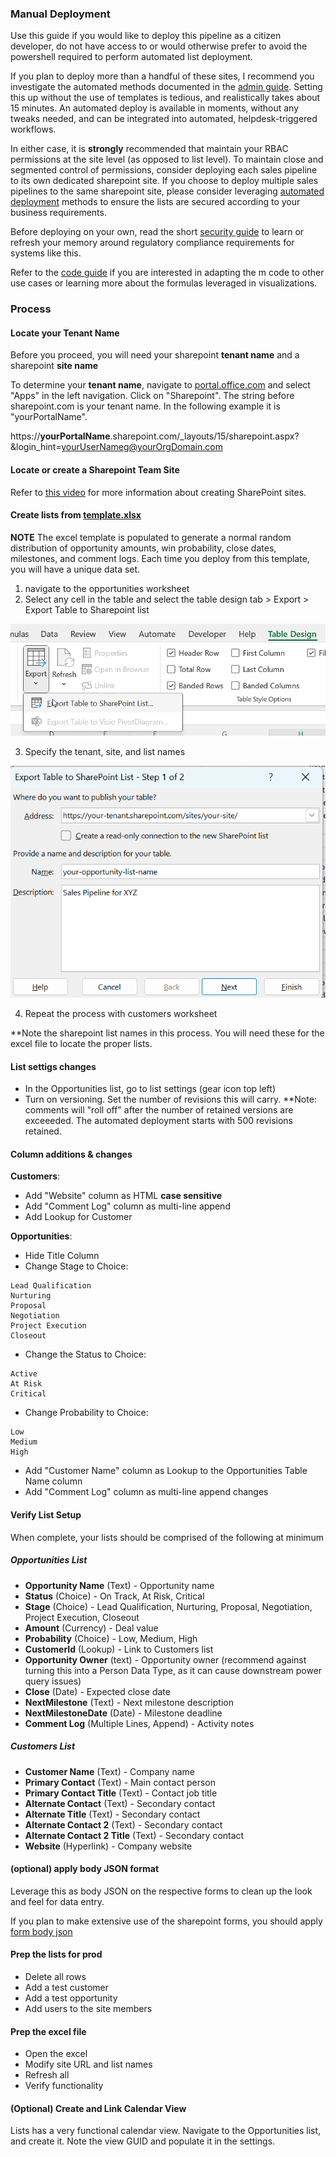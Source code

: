### Manual Deployment
Use this guide if you would like to deploy this pipeline as a citizen developer, do not have access to or would otherwise prefer to avoid the powershell required to perform automated list deployment.

If you plan to deploy more than a handful of these sites, I recommend you investigate the automated methods documented in the [admin guide](./admin-guide.md).  Setting this up without the use of templates is tedious, and realistically takes about 15 minutes.  An automated deploy is available in moments, without any tweaks needed, and can be integrated into automated, helpdesk-triggered workflows.

In either case, it is **strongly** recommended that maintain your RBAC permissions at the site level (as opposed to list level). To maintain close and segmented control of permissions, consider deploying each sales pipeline to its own dedicated sharepoint site.  If you choose to deploy multiple sales pipelines to the same sharepoint site, please consider leveraging [automated deployment](./admin-guide.md) methods to ensure the lists are secured according to your business requirements.

Before deploying on your own, read the short [security guide](security.md) to learn or refresh your memory around regulatory compliance requirements for systems like this.

Refer to the [code guide](./code-guide.md) if you are interested in adapting the m code to other use cases or learning more about the formulas leveraged in visualizations.

### Process

#### Locate your Tenant Name

Before you proceed, you will need your sharepoint **tenant name** and a sharepoint **site name**

To determine your **tenant name**, navigate to <a href="https://portal.office.com" target="_blank">portal.office.com</a> and select "Apps" in the left navigation.  Click on "Sharepoint".  The string before sharepoint.com is your tenant name.  In the following example it is "yourPortalName".

https://**yourPortalName**.sharepoint.com/_layouts/15/sharepoint.aspx?&login_hint=yourUserNameg@yourOrgDomain.com

#### Locate or create a Sharepoint Team Site 

Refer to [this video](https://www.youtube.com/embed/HQw5nRwAJFc?si=lQHoK6gRMOGDAvXW) for more information about creating SharePoint sites.

#### Create lists from [template.xlsx](../templates/template.xlsx)

**NOTE** The excel template is populated to generate a normal random distribution of opportunity amounts, win probability, close dates, milestones, and comment logs.  Each time you deploy from this template, you will have a unique data set.

1. navigate to the opportunities worksheet
2. Select any cell in the table and select the table design tab > Export > Export Table to Sharepoint list

![Export Table](./images/export.png)

3. Specify the tenant, site, and list names

![List Specification](./images/listspec.png)

4. Repeat the process with customers worksheet

**Note the sharepoint list names in this process.  You will need these for the excel file to locate the proper lists.




#### List settigs changes

- In the Opportunities list, go to list settings (gear icon top left)
- Turn on versioning.  Set the number of revisions this will carry.  **Note: comments will "roll off" after the number of retained versions are exceeeded.  The automated deployment starts with 500 revisions retained.

#### Column additions & changes

**Customers**:
- Add "Website" column as HTML **case sensitive**
- Add "Comment Log" column as multi-line append
- Add Lookup for Customer

**Opportunities**:
- Hide Title Column
- Change Stage to Choice:
```
Lead Qualification
Nurturing
Proposal
Negotiation
Project Execution
Closeout
```
- Change the Status to Choice:
```
Active
At Risk
Critical
```
- Change Probability to Choice:
```
Low
Medium
High
```
- Add "Customer Name" column as Lookup to the Opportunities Table Name column
- Add "Comment Log" column as multi-line append changes

#### Verify List Setup
When complete, your lists should be comprised of the following at minimum

##### Opportunities List
- **Opportunity Name** (Text) - Opportunity name
- **Status** (Choice) - On Track, At Risk, Critical
- **Stage** (Choice) - Lead Qualification, Nurturing, Proposal, Negotiation, Project Execution, Closeout
- **Amount** (Currency) - Deal value
- **Probability** (Choice) - Low, Medium, High
- **CustomerId** (Lookup) - Link to Customers list
- **Opportunity Owner** (text) - Opportunity owner (recommend against turning this into a Person Data Type, as it can cause downstream power query issues)
- **Close** (Date) - Expected close date
- **NextMilestone** (Text) - Next milestone description
- **NextMilestoneDate** (Date) - Milestone deadline
- **Comment Log** (Multiple Lines, Append) - Activity notes

##### Customers List
- **Customer Name** (Text) - Company name
- **Primary Contact** (Text) - Main contact person
- **Primary Contact Title** (Text) - Contact job title
- **Alternate Contact** (Text) - Secondary contact
- **Alternate Title** (Text) - Secondary contact
- **Alternate Contact 2** (Text) - Secondary contact
- **Alternate Contact 2 Title** (Text) - Secondary contact
- **Website** (Hyperlink) - Company website

#### (optional) apply body JSON format
Leverage this as body JSON on the respective forms to clean up the look and feel for data entry.

If you plan to make extensive use of the sharepoint forms, you should apply [form body json](./form-body-json.md)

#### Prep the lists for prod
- Delete all rows
- Add a test customer
- Add a test opportunity
- Add users to the site members

#### Prep the excel file
- Open the excel
- Modify site URL and list names
- Refresh all
- Verify functionality

#### (Optional) Create and Link Calendar View
Lists has a very functional calendar view.  Navigate to the Opportunities list, and create it.  Note the view GUID and populate it in the settings.